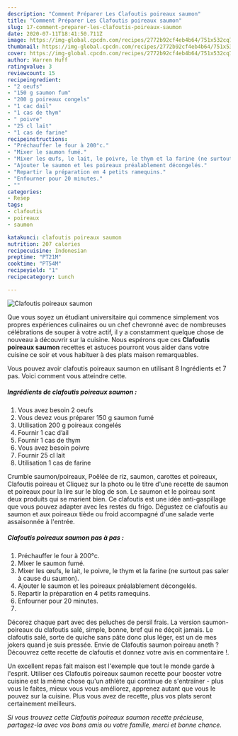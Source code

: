 ```yaml
---
description: "Comment Préparer Les Clafoutis poireaux saumon"
title: "Comment Préparer Les Clafoutis poireaux saumon"
slug: 17-comment-preparer-les-clafoutis-poireaux-saumon
date: 2020-07-11T18:41:50.711Z
image: https://img-global.cpcdn.com/recipes/2772b92cf4eb4b64/751x532cq70/clafoutis-poireaux-saumon-photo-principale-de-la-recette.jpg
thumbnail: https://img-global.cpcdn.com/recipes/2772b92cf4eb4b64/751x532cq70/clafoutis-poireaux-saumon-photo-principale-de-la-recette.jpg
cover: https://img-global.cpcdn.com/recipes/2772b92cf4eb4b64/751x532cq70/clafoutis-poireaux-saumon-photo-principale-de-la-recette.jpg
author: Warren Huff
ratingvalue: 3
reviewcount: 15
recipeingredient:
- "2 oeufs"
- "150 g saumon fum"
- "200 g poireaux congels"
- "1 cac dail"
- "1 cas de thym"
- " poivre"
- "25 cl lait"
- "1 cas de farine"
recipeinstructions:
- "Préchauffer le four à 200°c."
- "Mixer le saumon fumé."
- "Mixer les œufs, le lait, le poivre, le thym et la farine (ne surtout pas saler à cause du saumon)."
- "Ajouter le saumon et les poireaux préalablement décongelés."
- "Repartir la préparation en 4 petits ramequins."
- "Enfourner pour 20 minutes."
- ""
categories:
- Resep
tags:
- clafoutis
- poireaux
- saumon

katakunci: clafoutis poireaux saumon 
nutrition: 207 calories
recipecuisine: Indonesian
preptime: "PT21M"
cooktime: "PT54M"
recipeyield: "1"
recipecategory: Lunch

---
```



![Clafoutis poireaux saumon](https://img-global.cpcdn.com/recipes/2772b92cf4eb4b64/751x532cq70/clafoutis-poireaux-saumon-photo-principale-de-la-recette.jpg)

Que vous soyez un étudiant universitaire qui commence simplement vos propres expériences culinaires ou un chef chevronné avec de nombreuses célébrations de souper à votre actif, il y a constamment quelque chose de nouveau à découvrir sur la cuisine. Nous espérons que ces <strong> Clafoutis poireaux saumon </strong> recettes et astuces pourront vous aider dans votre cuisine ce soir et vous habituer à des plats maison remarquables.

<!--inarticleads1-->

Vous pouvez avoir clafoutis poireaux saumon en utilisant 8 Ingrédients et 7 pas. Voici comment vous atteindre cette.

##### Ingrédients de clafoutis poireaux saumon :

1. Vous avez besoin 2 oeufs
1. Vous devez vous préparer 150 g saumon fumé
1. Utilisation 200 g poireaux congelés
1. Fournir 1 cac d’ail
1. Fournir 1 cas de thym
1. Vous avez besoin  poivre
1. Fournir 25 cl lait
1. Utilisation 1 cas de farine


Crumble saumon/poireaux, Poêlée de riz, saumon, carottes et poireaux, Clafoutis poireau et Cliquez sur la photo ou le titre d&#39;une recette de saumon et poireaux pour la lire sur le blog de son. Le saumon et le poireau sont deux produits qui se marient bien. Ce clafoutis est une idée anti-gaspillage que vous pouvez adapter avec les restes du frigo. Dégustez ce clafoutis au saumon et aux poireaux tiède ou froid accompagné d&#39;une salade verte assaisonnée à l&#39;entrée. 

<!--inarticleads2-->

##### Clafoutis poireaux saumon pas à pas :

1. Préchauffer le four à 200°c.
1. Mixer le saumon fumé.
1. Mixer les œufs, le lait, le poivre, le thym et la farine (ne surtout pas saler à cause du saumon).
1. Ajouter le saumon et les poireaux préalablement décongelés.
1. Repartir la préparation en 4 petits ramequins.
1. Enfourner pour 20 minutes.
1. 


Décorez chaque part avec des peluches de persil frais. La version saumon-poireaux du clafoutis salé, simple, bonne, bref qui ne déçoit jamais. Le clafoutis salé, sorte de quiche sans pâte donc plus léger, est un de mes jokers quand je suis pressée. Envie de Clafoutis saumon poireau aneth ? Découvrez cette recette de clafoutis et donnez votre avis en commentaire !. 

<!--inarticleads1-->

<p>
Un excellent repas fait maison est l'exemple que tout le monde garde à l'esprit. Utiliser ces Clafoutis poireaux saumon recette pour booster votre cuisine est la même chose qu'un athlète qui continue de s'entraîner - plus vous le faites, mieux vous vous améliorez, apprenez autant que vous le pouvez sur la cuisine. Plus vous avez de recette, plus vos plats seront certainement meilleurs.
</p>

<p>
<i>Si vous trouvez cette Clafoutis poireaux saumon recette précieuse, partagez-la avec vos bons amis ou votre famille, merci et bonne chance.</i>
</p>
